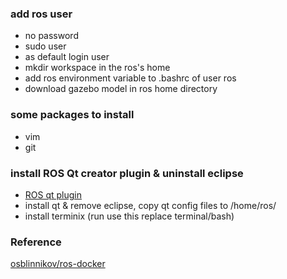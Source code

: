 ### add ros user
* no password
* sudo user
* as default login user
* mkdir  workspace in the ros's home
* add ros environment variable to .bashrc of user ros
* download gazebo model in ros home directory 

### some packages to install
* vim
* git

### install ROS Qt creator plugin & uninstall eclipse
* [ROS qt plugin](https://github.com/ros-industrial/ros_qtc_plugin)
* install qt & remove eclipse, copy qt config files to /home/ros/
* install terminix (run use this replace terminal/bash)

### Reference
[osblinnikov/ros-docker](https://github.com/osblinnikov/ros-docker)
